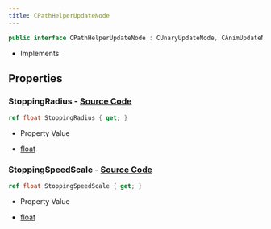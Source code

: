 ```yaml
---
title: CPathHelperUpdateNode
---
```


```csharp
public interface CPathHelperUpdateNode : CUnaryUpdateNode, CAnimUpdateNodeBase, ISchemaClass<CAnimUpdateNodeBase>, ISchemaClass<CUnaryUpdateNode>, ISchemaClass<CPathHelperUpdateNode>, ISchemaField, ISchemaClass, INativeHandle
```

- Implements

## Properties

### **StoppingRadius** - [Source Code](https://github.com/swiftly-solution/swiftlys2/blob/main/managed/src/SwiftlyS2.Generated/Schemas/Interfaces/CPathHelperUpdateNode.cs#L16)

```csharp
ref float StoppingRadius { get; }
```

- Property Value

- [float](https://learn.microsoft.com/dotnet/api/system.single)

### **StoppingSpeedScale** - [Source Code](https://github.com/swiftly-solution/swiftlys2/blob/main/managed/src/SwiftlyS2.Generated/Schemas/Interfaces/CPathHelperUpdateNode.cs#L18)

```csharp
ref float StoppingSpeedScale { get; }
```

- Property Value

- [float](https://learn.microsoft.com/dotnet/api/system.single)

